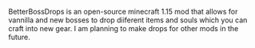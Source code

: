 BetterBossDrops is an open-source minecraft 1.15 mod that allows for vannilla and new bosses to drop diiferent items and souls which you can craft into new gear. I am planning to make drops for other mods in the future.
